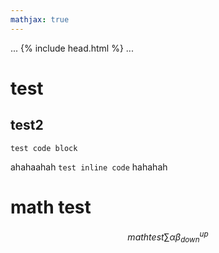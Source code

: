 ```yaml
---
mathjax: true
---
```

...
{% include head.html %}
...

# test

## test2

```
test code block
```

ahahaahah  `test inline code` hahahah

# math test
$$ math test \sum \alpha \beta_{down}^{up} $$
